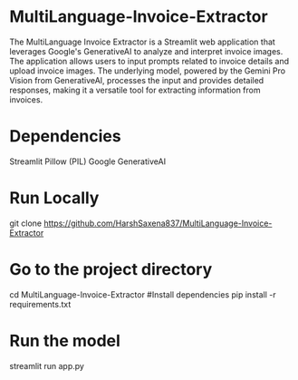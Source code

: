 # MultiLanguage-Invoice-Extractor

The MultiLanguage Invoice Extractor is a Streamlit web application that leverages Google's GenerativeAI to analyze and interpret invoice images. The application allows users to input prompts related to invoice details and upload invoice images. The underlying model, powered by the Gemini Pro Vision from GenerativeAI, processes the input and provides detailed responses, making it a versatile tool for extracting information from invoices.

# Dependencies
Streamlit
Pillow (PIL)
Google GenerativeAI

# Run Locally

git clone https://github.com/HarshSaxena837/MultiLanguage-Invoice-Extractor

# Go to the project directory
cd MultiLanguage-Invoice-Extractor
#Install dependencies
pip install -r requirements.txt

# Run the model
streamlit run app.py
